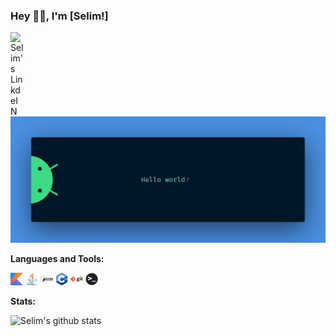 ### Hey 👋🏽, I'm [Selim!]


<a href="https://www.linkedin.com/in/kemal-selim-tekinarslan-a3780722/">
  <img align="left" alt="Selim's LinkdeIN" width="22px" src="https://cdn.jsdelivr.net/npm/simple-icons@v3/icons/linkedin.svg" />
</a>

<br />
<br />

<img src="https://raw.githubusercontent.com/nuhkoca/nuhkoca/master/resources/banner.png" alt="Hello world">

<!--
**tekinarslan/tekinarslan** is a ✨ _special_ ✨ repository because its `README.md` (this file) appears on your GitHub profile.

Here are some ideas to get you started:

- 🔭 I’m currently working on improving my techskill
- 🌱 I’m currently learning ...
- 👯 I’m looking to collaborate on github
- 💬 Ask me about anything, I am happy to help;
- 📫 How to reach me: selim.tekinarslan@gmail.com
- 😄 Pronouns: ...
- ⚡ Fun fact: ...
-->

**Languages and Tools:**  

<code><img height="20" src="https://raw.githubusercontent.com/github/explore/80688e429a7d4ef2fca1e82350fe8e3517d3494d/topics/kotlin/kotlin.png"></code>
<code><img height="20" src="https://raw.githubusercontent.com/github/explore/80688e429a7d4ef2fca1e82350fe8e3517d3494d/topics/java/java.png"></code>
<code><img height="20" src="https://raw.githubusercontent.com/github/explore/80688e429a7d4ef2fca1e82350fe8e3517d3494d/topics/bash/bash.png"></code>
<code><img height="20" src="https://raw.githubusercontent.com/github/explore/80688e429a7d4ef2fca1e82350fe8e3517d3494d/topics/cpp/cpp.png"></code>
<code><img height="20" src="https://raw.githubusercontent.com/github/explore/80688e429a7d4ef2fca1e82350fe8e3517d3494d/topics/git/git.png"></code>
<code><img height="20" src="https://raw.githubusercontent.com/github/explore/80688e429a7d4ef2fca1e82350fe8e3517d3494d/topics/terminal/terminal.png"></code>

**Stats:**

![Selim's github stats](https://github-readme-stats.vercel.app/api?username=tekinarslan&show_icons=true&hide_border=true)



